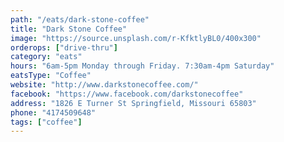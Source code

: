 ```yaml
---
path: "/eats/dark-stone-coffee"
title: "Dark Stone Coffee"
image: "https://source.unsplash.com/r-KfktlyBL0/400x300"
orderops: ["drive-thru"]
category: "eats"
hours: "6am-5pm Monday through Friday. 7:30am-4pm Saturday"
eatsType: "Coffee"
website: "http://www.darkstonecoffee.com/"
facebook: "https://www.facebook.com/darkstonecoffee"
address: "1826 E Turner St Springfield, Missouri 65803"
phone: "4174509648"
tags: ["coffee"]
---
```


